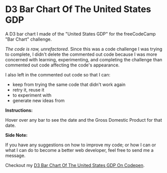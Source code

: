 # D3 Bar Chart Of The United States GDP

A D3 bar chart I made of the "United States GDP" for the freeCodeCamp "Bar Chart" challenge.

*The code is raw, unrefactored.* Since this was a code challenge I was trying to complete, I didn't delete the commented out code because I was more concerned with learning, experimenting, and completing the challenge than commented out code affecting the code's appearance. 

I also left in the commented out code so that I can:
* keep from trying the same code that didn't work again
* retry it, reuse it
* to experiment with
* generate new ideas from

**Instructions:** 

Hover over any bar to see the date and the Gross Domestic Product for that date. 

**Side Note:** 

If you have any suggestions on how to improve my code; or how I can or what I can do to become a better web developer, feel free to send me a message. 

Checkout my [D3 Bar Chart Of The United States GDP On Codepen](https://codepen.io/nwbnwb/full/JjXwXGV).
